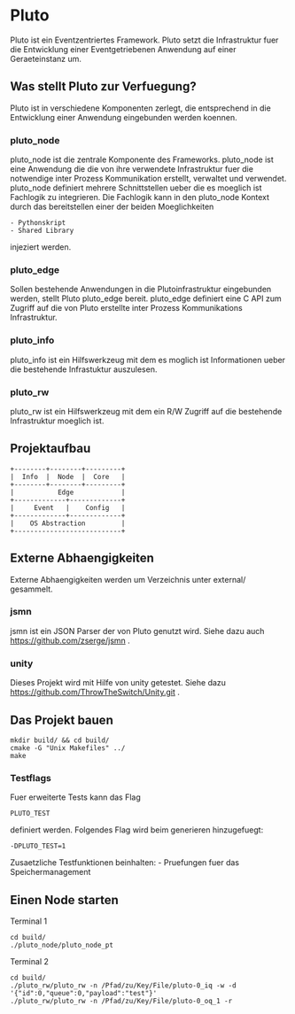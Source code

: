 # Pluto

Pluto ist ein Eventzentriertes Framework.
Pluto setzt die Infrastruktur fuer die Entwicklung einer Eventgetriebenen Anwendung auf einer Geraeteinstanz um. 

## Was stellt Pluto zur Verfuegung?

Pluto ist in verschiedene Komponenten zerlegt, die entsprechend in die Entwicklung einer Anwendung eingebunden werden koennen.

### pluto_node

pluto_node ist die zentrale Komponente des Frameworks. pluto_node ist eine Anwendung die die von ihre verwendete Infrastruktur fuer die notwendige inter Prozess Kommunikation erstellt, verwaltet und verwendet.
pluto_node definiert mehrere Schnittstellen ueber die es moeglich ist Fachlogik zu integrieren.
Die Fachlogik kann in den pluto_node Kontext durch das bereitstellen einer der beiden Moeglichkeiten

    - Pythonskript
    - Shared Library

injeziert werden.

### pluto_edge

Sollen bestehende Anwendungen in die Plutoinfrastruktur eingebunden werden, stellt Pluto pluto_edge bereit.
pluto_edge definiert eine C API zum Zugriff auf die von Pluto erstellte inter Prozess Kommunikations Infrastruktur.

### pluto_info

pluto_info ist ein Hilfswerkzeug mit dem es moglich ist Informationen ueber die bestehende Infrastuktur auszulesen.

### pluto_rw

pluto_rw ist ein Hilfswerkzeug mit dem ein R/W Zugriff auf die bestehende Infrastruktur moeglich ist.

## Projektaufbau

    +--------+--------+---------+
    |  Info  |  Node  |  Core   |
    +--------+--------+---------+
    |           Edge            |
    +-------------+-------------+
    |     Event   |    Config   |
    +-------------+-------------+
    |    OS Abstraction         |
    +---------------------------+

## Externe Abhaengigkeiten

Externe Abhaengigkeiten werden um Verzeichnis unter external/ gesammelt.

### jsmn

jsmn ist ein JSON Parser der von Pluto genutzt wird. Siehe dazu auch https://github.com/zserge/jsmn .

### unity

Dieses Projekt wird mit Hilfe von unity getestet. Siehe dazu https://github.com/ThrowTheSwitch/Unity.git .

## Das Projekt bauen

    mkdir build/ && cd build/
    cmake -G "Unix Makefiles" ../
    make

### Testflags

Fuer erweiterte Tests kann das Flag 

    PLUTO_TEST

definiert werden.
Folgendes Flag wird beim generieren hinzugefuegt:

    -DPLUTO_TEST=1

Zusaetzliche Testfunktionen beinhalten:
    - Pruefungen fuer das Speichermanagement

## Einen Node starten

Terminal 1

    cd build/
    ./pluto_node/pluto_node_pt

Terminal 2
    
    cd build/
    ./pluto_rw/pluto_rw -n /Pfad/zu/Key/File/pluto-0_iq -w -d '{"id":0,"queue":0,"payload":"test"}'
    ./pluto_rw/pluto_rw -n /Pfad/zu/Key/File/pluto-0_oq_1 -r


